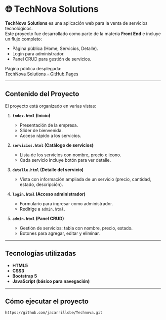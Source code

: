 # 🌐 TechNova Solutions

**TechNova Solutions** es una aplicación web para la venta de servicios tecnológicos.  
Este proyecto fue desarrollado como parte de la materia **Front End** e incluye un flujo completo:  
- Página pública (Home, Servicios, Detalle).  
- Login para administrador.  
- Panel CRUD para gestión de servicios.  

Página pública desplegada:  
[TechNova Solutions - GitHub Pages](https://jacarrillobe.github.io/Technova/)

---

## Contenido del Proyecto

El proyecto está organizado en varias vistas:

1. **`index.html` (Inicio)**  
   - Presentación de la empresa.  
   - Slider de bienvenida.  
   - Acceso rápido a los servicios.  

2. **`servicios.html` (Catálogo de servicios)**  
   - Lista de los servicios con nombre, precio e icono.  
   - Cada servicio incluye botón para ver detalle.  

3. **`detalle.html` (Detalle del servicio)**  
   - Vista con información ampliada de un servicio (precio, cantidad, estado, descripción).  

4. **`login.html` (Acceso administrador)**  
   - Formulario para ingresar como administrador.  
   - Redirige a `admin.html`.  

5. **`admin.html` (Panel CRUD)**  
   - Gestión de servicios: tabla con nombre, precio, estado.  
   - Botones para agregar, editar y eliminar.  

---

## Tecnologías utilizadas
- **HTML5**  
- **CSS3**  
- **Bootstrap 5**  
- **JavaScript (básico para navegación)**  

---

## Cómo ejecutar el proyecto
  
   ```bash
   https://github.com/jacarrillobe/Technova.git


